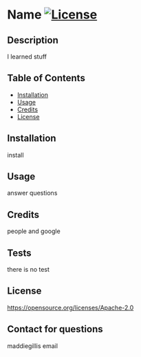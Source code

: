# Name [![License](https://img.shields.io/badge/License-Apache_2.0-blue.svg)](https://opensource.org/licenses/Apache-2.0)
  
  ## Description
  I learned stuff
  
  ## Table of Contents
  
  - [Installation](#installation)
  - [Usage](#usage)
  - [Credits](#credits)
  - [License](#license)
  
  ## Installation
  install
  
  ## Usage
  answer questions
  
  ## Credits
  people and google
  
  ## Tests
  there is no test
  
  ## License
  
  https://opensource.org/licenses/Apache-2.0
  
  ## Contact for questions
  
  maddiegillis
  email
  
  
  